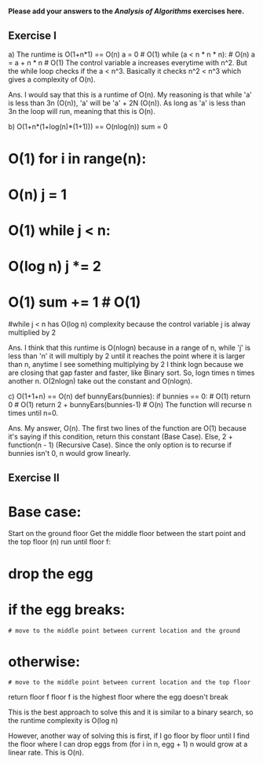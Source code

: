 #### Please add your answers to the ***Analysis of  Algorithms*** exercises here.

## Exercise I

a) The runtime is O(1+n*1) == O(n) a = 0 # O(1) while (a < n * n * n): # O(n) a = a + n * n # O(1)
The control variable a increases everytime with n^2. But the while loop checks if the a < n^3. Basically it checks n^2 < n^3 which gives a complexity of O(n). 

Ans. I would say that this is a runtime of O(n). My reasoning is that while 'a' is less than 3n (O(n)), 'a' will be 'a' + 2N (O(n)). As long as 'a' is less than 3n the loop will run, meaning that this is O(n).

b) O(1+n*(1+log(n)*(1+1))) == O(nlog(n)) sum = 0 
# O(1) for i in range(n): 
# O(n) j = 1 
# O(1) while j < n: 
# O(log n) j *= 2 
# O(1) sum += 1 # O(1)
#while j < n has O(log n) complexity because the control variable j is alway multiplied by 2

Ans. I think that this runtime is O(nlogn) because in a range of n, while 'j' is less than 'n' it will multiply by 2 until it reaches the point where it is larger than n, anytime I see something multiplying by 2 I think logn because we are closing that gap faster and faster, like Binary sort. So, logn times n times another n. O(2nlogn) take out the constant and O(nlogn).

c) O(1+1+n) == O(n) def bunnyEars(bunnies): if bunnies == 0: # O(1) return 0 # O(1)
return 2 + bunnyEars(bunnies-1) # O(n)
The function will recurse n times until n=0.

Ans. My answer, O(n). The first two lines of the function are O(1) because it's saying if this condition, return this constant (Base Case). Else, 2 + function(n - 1) (Recursive Case). Since the only option is to recurse if bunnies isn't 0, n would grow linearly.

## Exercise II
# Base case:
Start on the ground floor
Get the middle floor between the start point and the top floor (n)
run until floor f:
# drop the egg
# if the egg breaks:
    # move to the middle point between current location and the ground
# otherwise:
    # move to the middle point between current location and the top floor
return floor f
floor f is the highest floor where the egg doesn't break

This is the best approach to solve this and it  is similar to a binary search, so the runtime complexity is O(log n)

However, another way of solving this is first, if I go floor by floor until I find the floor where I can drop eggs from (for i in n, egg + 1) n would grow at a linear rate. This is O(n).
